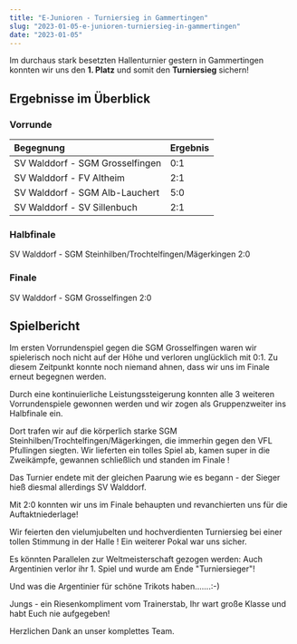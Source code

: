 ```yaml
---
title: "E-Junioren - Turniersieg in Gammertingen"
slug: "2023-01-05-e-junioren-turniersieg-in-gammertingen"
date: "2023-01-05"
---
```

Im durchaus stark besetzten Hallenturnier gestern in Gammertingen konnten wir uns den **1. Platz** und somit den **Turniersieg** sichern!

## Ergebnisse im Überblick

### Vorrunde

| Begegnung | Ergebnis |
| :--- | :--- |
| SV Walddorf - SGM Grosselfingen | 0:1 |
| SV Walddorf - FV Altheim | 2:1 |
| SV Walddorf - SGM Alb-Lauchert | 5:0 |
| SV Walddorf - SV Sillenbuch | 2:1 |

### Halbfinale

SV Walddorf - SGM Steinhilben/Trochtelfingen/Mägerkingen 2:0

### Finale

SV Walddorf - SGM Grosselfingen 2:0

## Spielbericht

Im ersten Vorrundenspiel gegen die SGM Grosselfingen waren wir spielerisch noch nicht auf der Höhe und verloren unglücklich mit 0:1. Zu diesem Zeitpunkt konnte noch niemand ahnen, dass wir uns im Finale erneut begegnen werden.

Durch eine kontinuierliche Leistungssteigerung konnten alle 3 weiteren Vorrundenspiele gewonnen werden und wir zogen als Gruppenzweiter ins Halbfinale ein.

Dort trafen wir auf die körperlich starke SGM Steinhilben/Trochtelfingen/Mägerkingen, die immerhin gegen den VFL Pfullingen siegten. Wir lieferten ein tolles Spiel ab, kamen super in die Zweikämpfe, gewannen schließlich und standen im Finale !

Das Turnier endete mit der gleichen Paarung wie es begann - der Sieger hieß diesmal allerdings SV Walddorf.

Mit 2:0 konnten wir uns im Finale behaupten und revanchierten uns für die Auftaktniederlage!

Wir feierten den vielumjubelten und hochverdienten Turniersieg bei einer tollen Stimmung in der Halle ! Ein weiterer Pokal war uns sicher.

Es könnten Parallelen zur Weltmeisterschaft gezogen werden: Auch Argentinien verlor ihr 1. Spiel und wurde am Ende "Turniersieger"!

Und was die Argentinier für schöne Trikots haben.......:-)

Jungs - ein Riesenkompliment vom Trainerstab, Ihr wart große Klasse und habt Euch nie aufgegeben!

Herzlichen Dank an unser komplettes Team.
